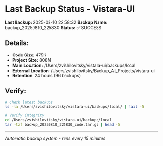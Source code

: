 # Last Backup Status - Vistara-UI

**Last Backup:** 2025-08-10 22:58:32
**Backup Name:** backup_20250810_225830
**Status:** ✅ SUCCESS

## Details:
- **Code Size:** 475K
- **Project Size:** 808M
- **Main Location:** /Users/zvishilovitsky/vistara-ui/backups/local
- **External Location:** /Users/zvishilovitsky/Backup_All_Projects/vistara-ui
- **Retention:** 24 hours (96 backups)

## Verify:
```bash
# Check latest backups
ls -la /Users/zvishilovitsky/vistara-ui/backups/local/ | tail -5

# Verify integrity
cd /Users/zvishilovitsky/vistara-ui/backups/local
tar -tzf backup_20250810_225830_code.tar.gz | head -5
```

---
*Automatic backup system - runs every 15 minutes*
